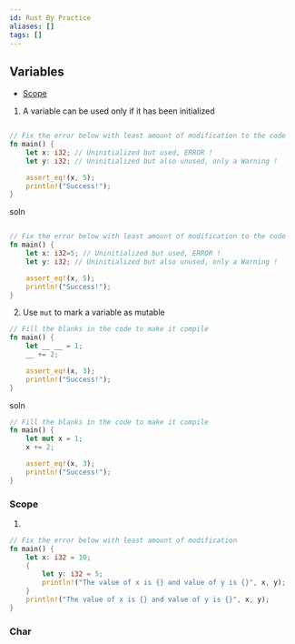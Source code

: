 ```yaml
---
id: Rust By Practice
aliases: []
tags: []
---
```


## Variables

- [Scope](#scope)

1.  A variable can be used only if it has been initialized

```rust

// Fix the error below with least amount of modification to the code
fn main() {
    let x: i32; // Uninitialized but used, ERROR !
    let y: i32; // Uninitialized but also unused, only a Warning !

    assert_eq!(x, 5);
    println!("Success!");
}
```

soln

```rust

// Fix the error below with least amount of modification to the code
fn main() {
    let x: i32=5; // Uninitialized but used, ERROR !
    let y: i32; // Uninitialized but also unused, only a Warning !

    assert_eq!(x, 5);
    println!("Success!");
}
```

2. Use `mut` to mark a variable as mutable

```rust
// Fill the blanks in the code to make it compile
fn main() {
    let __ __ = 1;
    __ += 2;

    assert_eq!(x, 3);
    println!("Success!");
}
```

soln

```rust
// Fill the blanks in the code to make it compile
fn main() {
    let mut x = 1;
    x += 2;

    assert_eq!(x, 3);
    println!("Success!");
}
```

### Scope

1.

```rust
// Fix the error below with least amount of modification
fn main() {
    let x: i32 = 10;
    {
        let y: i32 = 5;
        println!("The value of x is {} and value of y is {}", x, y);
    }
    println!("The value of x is {} and value of y is {}", x, y);
}
```

### Char 

